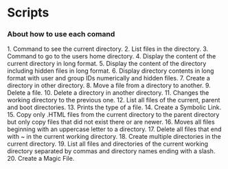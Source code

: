 # Scripts
<h3> About how to use each comand </h3>
1. Command to see the current directory.
2. List files in the directory.
3. Command to go to the users home directory.
4. Display the content of the current directory in long format.
5. Display the content of the directory including hidden files in long format.
6. Display directory contents in long format with user and group IDs numerically and hidden files.
7. Create a directory in other directory.
8. Move a file from a directory to another.
9. Delete a file.
10. Delete a directory in another directory.
11. Changes the working directory to the previous one.
12. List all files of the current, parent and boot directories.
13. Prints the type of a file.
14. Create a Symbolic Link.
15. Copy only .HTML files from the current directory to the parent directory but only copy files that did not exist there or are newer.
16. Moves all files beginning with an uppercase letter to a directory.
17. Delete all files that end with ~ in the current working directory.
18. Create multiple directories in the current directory.
19. List all files and directories of the current working directory separated by commas and directory names ending with a slash.
20. Create a Magic File.